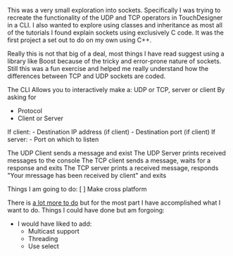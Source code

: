 This was a very small exploration into sockets. Specifically I was trying to recreate the functionality of the UDP and TCP operators in TouchDesigner in a CLI. I also wanted to explore using classes and inheritance as most all of the tutorials I found explain sockets using exclusively C code. It was the first project a set out to do on my own using C++. 

Really this is not that big of a deal, most things I have read suggest using a library like Boost because of the tricky and error-prone nature of sockets. Still this was a fun exercise and helped me really understand how the differences between TCP and UDP sockets are coded.

The CLI Allows you to interactively make a:
UDP or TCP, server or client
By asking for
- Protocol
- Client or Server

If client:
	- Destination IP address (if client)
	- Destination port (if client)
If server:
	- Port on which to listen

The UDP Client sends a message and exist
The UDP Server prints received messages to the console
The TCP client sends a message, waits for a response and exits
The TCP server prints a received message, responds "Your mressage has been received by client" and exits

Things I am going to do:
[ ] Make cross platform

There is [a lot more to do](http://beej.us/guide/bgnet/output/html/singlepage/bgnet.html) but for the most part I have accomplished what I want to do.
Things I could have done but am forgoing:
- I would have liked to add:
	- Multicast support
	- Threading
	- Use select

